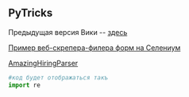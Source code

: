 ## PyTricks 

Предыдущая версия Вики -- [здесь](https://github.com/Nejel/coursera-python-specialization-repository/wiki)

[Пример веб-скрепера-филера форм на Селениум](https://github.com/Nejel/vacancy-parser/blob/master/text-changer/text-typograph-bs4.py)

[AmazingHiringParser](https://github.com/Nejel/AmazingHiring_parser/blob/master/AmazHireParser.py)


```python
#код будет отображаться такъ
import re

```
